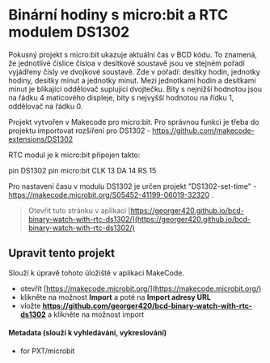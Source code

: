 # Binární hodiny s micro:bit a RTC modulem DS1302
Pokusný projekt s micro:bit ukazuje aktuální čas v BCD kódu. To znamená, že jednotlivé číslice čísloa v desítkové soustavě jsou ve stejném pořadí vyjádřeny čísly ve dvojkové soustavě. Zde v pořadí: desítky hodin, jednotky hodiny, desítky minut a jednotky minut. Mezi jednotkami hodin a desítkami minut je blikající oddělovač suplující dvojtečku. Bity s nejnižší hodnotou jsou na řádku 4 maticového displeje, bity s nejvyšší hodnotou na řídku 1, oddělovač na řádku 0.











Projekt vytvořen v Makecode pro micro:bit.
Pro správnou funkci je třeba do projektu importovat rozšíření pro DS1302 - https://github.com/makecode-extensions/DS1302

RTC modul je k micro:bit připojen takto:

pin DS1302    pin micro:bit
CLK           13 
DA            14
RS            15

Pro nastavení času v modulu DS1302 je určen projekt "DS1302-set-time" - https://makecode.microbit.org/S05452-41199-06019-32320 . 


> Otevřít tuto stránku v aplikaci [https://georger420.github.io/bcd-binary-watch-with-rtc-ds1302/](https://georger420.github.io/bcd-binary-watch-with-rtc-ds1302/)

## Upravit tento projekt

Slouží k úpravě tohoto úložiště v aplikaci MakeCode.

* otevřít [https://makecode.microbit.org/](https://makecode.microbit.org/)
* klikněte na možnost **Import** a poté na **Import adresy URL**
* vložte **https://github.com/georger420/bcd-binary-watch-with-rtc-ds1302** a klikněte na možnost import

#### Metadata (slouží k vyhledávání, vykreslování)

* for PXT/microbit
<script src="https://makecode.com/gh-pages-embed.js"></script><script>makeCodeRender("{{ site.makecode.home_url }}", "{{ site.github.owner_name }}/{{ site.github.repository_name }}");</script>
